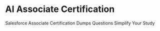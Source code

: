 # AI Associate Certification
Salesforce Associate Certification Dumps Questions Simplify Your Study
